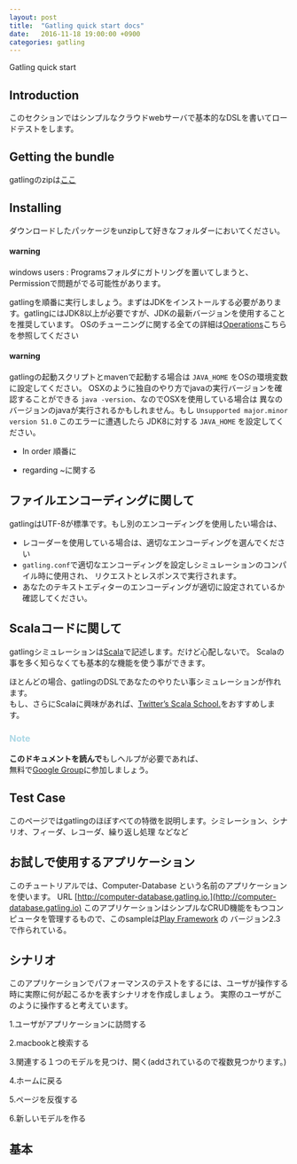 ```yaml
---
layout: post
title:  "Gatling quick start docs"
date:   2016-11-18 19:00:00 +0900
categories: gatling
---
```

Gatling quick start

## Introduction

このセクションではシンプルなクラウドwebサーバで基本的なDSLを書いてロードテストをします。

## Getting the bundle

gatlingのzipは[ここ](http://gatling.io/#/resources/download)

## Installing

ダウンロードしたパッケージをunzipして好きなフォルダーにおいてください。

#### warning

windows users : Programsフォルダにガトリングを置いてしまうと、Permissionで問題がでる可能性があります。

gatlingを順番に実行しましょう。まずはJDKをインストールする必要があります。gatlingにはJDK8以上が必要ですが、JDKの最新バージョンを使用することを推奨しています。
OSのチューニングに関する全ての詳細は[Operations](http://gatling.io/docs/2.2.3/general/operations.html#operations)こちらを参照してください

#### warning

gatlingの起動スクリプトとmavenで起動する場合は ```JAVA_HOME``` をOSの環境変数に設定してください。
OSXのように独自のやり方でjavaの実行バージョンを確認することができる ``` java -version ```、なのでOSXを使用している場合は
異なのバージョンのjavaが実行されるかもしれません。もし ``` Unsupported major.minor version 51.0 ``` このエラーに遭遇したら
JDK8に対する ``` JAVA_HOME ``` を設定してください。


* In order 順番に

* regarding ~に関する

## ファイルエンコーディングに関して
gatlingはUTF-8が標準です。もし別のエンコーディングを使用したい場合は、

* レコーダーを使用している場合は、適切なエンコーディングを選んでください
* ```gatling.conf```で適切なエンコーディングを設定しシミュレーションのコンパイル時に使用され、
リクエストとレスポンスで実行されます。
* あなたのテキストエディターのエンコーディングが適切に設定されているか確認してください。

## Scalaコードに関して
gatlingシミュレーションは[Scala](http://www.scala-lang.org/)で記述します。だけど心配しないで。
Scalaの事を多く知らなくても基本的な機能を使う事ができます。

ほとんどの場合、gatlingのDSLであなたのやりたい事シミュレーションが作れます。  
もし、さらにScalaに興味があれば、[Twitter’s Scala School.](http://twitter.github.io/scala_school)をおすすめします。

### <span style="color: #ADD8E6; ">Note</span>

**このドキュメントを読んで**もしヘルプが必要であれば、   
無料で[Google Group](https://groups.google.com/forum/#!forum/gatling)に参加しましょう。

## Test Case

このページではgatlingのほぼすべての特徴を説明します。シミレーション、シナリオ、フィーダ、レコーダ、繰り返し処理 などなど

## お試しで使用するアプリケーション

このチュートリアルでは、Computer-Database という名前のアプリケーションを使います。 URL [http://computer-database.gatling.io.](http://computer-database.gatling.io)
このアプリケーションはシンプルなCRUD機能をもつコンピュータを管理するもので、このsampleは[Play Framework](https://www.playframework.com/) の バージョン2.3 で作られている。

## シナリオ

このアプリケーションでパフォーマンスのテストをするには、ユーザが操作する時に実際に何が起こるかを表すシナリオを作成しましょう。
実際のユーザがこのように操作すると考えています。

1.ユーザがアプリケーションに訪問する

2.macbookと検索する

3.関連する１つのモデルを見つけ、開く(addされているので複数見つかります。)

4.ホームに戻る

5.ページを反復する

6.新しいモデルを作る

## 基本

